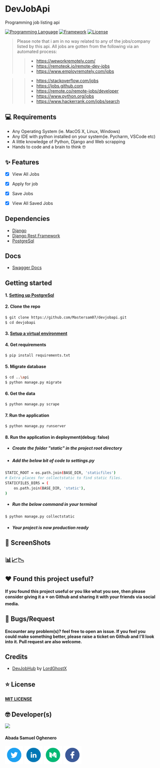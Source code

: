 # DevJobApi

Programming job listing api

[![Programming Language](https://img.shields.io/badge/Language-Python-success?style=flat-square)](https://python.org)
[![Framework](https://img.shields.io/badge/Framework-Django%20Rest-success?style=flat-square)](https://www.djangoproject.com/)
[![License](https://img.shields.io/badge/license-MIT-success.svg?style=flat-square)](https://github.com/Mastersam07/devjobapi/blob/main/LICENSE)

> Please note that i am in no way related to any of the jobs/company listed by this api. All jobs are gotten from the following via an automated process:
>> - https://weworkremotely.com/
>> - https://remoteok.io/remote-dev-jobs
>> - https://www.employremotely.com/jobs
<!-- >>https://remotive.io/remote-jobs/software-dev -->
>> - https://stackoverflow.com/jobs
>> - https://jobs.github.com
>> - https://remote.co/remote-jobs/developer
>> - https://www.python.org/jobs
>> - https://www.hackerrank.com/jobs/search


## 💻 Requirements
* Any Operating System (ie. MacOS X, Linux, Windows)
* Any IDE with python installed on your system(ie. Pycharm, VSCode etc)
* A little knowledge of Python, Django and Web scrapping
* Hands to code and a brain to think 🤓

## ✨ Features
- [x] View All Jobs
- [x] Apply for job
- [x] Save Jobs
- [x] View All Saved Jobs


## Dependencies
* [Django](https://flutter.dev/)
* [Django Rest Framework](https://www.django-rest-framework.org/)
* [PostgreSql](https://www.postgresql.org/)

## Docs
- [Swagger Docs](http://devjobhub.herokuapp.com/api/v1/swagger)

## Getting started

#### 1. [Setting up PostgreSql](https://www.postgresql.org/)

#### 2. Clone the repo

```sh
$ git clone https://github.com/Mastersam07/devjobapi.git
$ cd devjobapi
```

#### 3. [Setup a virtual environment](https://programwithus.com/learn-to-code/Pip-and-virtualenv-on-Windows/)

#### 4. Get requirements

```sh
$ pip install requirements.txt
```

#### 5. Migrate database
 
```sh
$ cd ..\api
$ python manage.py migrate
```

#### 6. Get the data

```sh
$ python manage.py scrape
```

#### 7. Run the application

```sh
$ python manage.py runserver
```

#### 8. Run the application in deployment(debug: false)

* ##### Create the folder "static" in the project root directory
* ##### Add the below bit of code to settings.py

```sh
STATIC_ROOT = os.path.join(BASE_DIR, 'staticfiles')
# Extra places for collectstatic to find static files.
STATICFILES_DIRS = (
    os.path.join(BASE_DIR, 'static'),
)
```
* ##### Run the below command in your terminal
```sh
$ python manage.py collectstatic
```
* ##### Your project is now production ready

## 📸 ScreenShots


## 📊📈📉

## :heart: Found this project useful?
#### If you found this project useful or you like what you see, then please consider giving it a :star: on Github and sharing it with your friends via social media.

## 🐛 Bugs/Request
#### Encounter any problem(s)? feel free to open an issue. If you feel you could make something better, please raise a ticket on Github and I'll look into it. Pull request are also welcome.

## Credits
- [DevJobHub](https://github.com/LordGhostX/devjobhub) by [LordGhostX](https://github.com/LordGhostX)

## ⭐️ License
#### <a href="https://github.com/Mastersam07/devjobapi/blob/master/LICENSE">MIT LICENSE</a>

## 🤓 Developer(s)
[<img src="https://avatars3.githubusercontent.com/u/31275429?s=460&u=b935d608a06c1604bae1d971e69a731480a27d46&v=4" width="180" />](https://twitter.com/mastersam_)
#### **Abada Samuel Oghenero**
<a href="https://twitter.com/mastersam_"><img src="https://github.com/aritraroy/social-icons/blob/master/twitter-icon.png?raw=true" width="60"></a>
<a href="https://linkedin.com/in/abada-samuel/"><img src="https://github.com/aritraroy/social-icons/blob/master/linkedin-icon.png?raw=true" width="60"></a>
<a href="https://medium.com/@sammytech"><img src="https://github.com/aritraroy/social-icons/blob/master/medium-icon.png?raw=true" width="60"></a>
<a href="https://facebook.com/abada.samueloghenero"><img src="https://github.com/aritraroy/social-icons/blob/master/facebook-icon.png?raw=true" width="60"></a>

